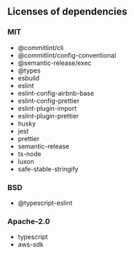 ## Licenses of dependencies

### MIT

- @commitlint/cli
- @commitlint/config-conventional
- @semantic-release/exec
- @types
- esbuild
- eslint
- eslint-config-airbnb-base
- eslint-config-prettier
- eslint-plugin-import
- eslint-plugin-prettier
- husky
- jest
- prettier
- semantic-release
- ts-node
- luxon
- safe-stable-stringify

### BSD

- @typescript-eslint

### Apache-2.0

- typescript
- aws-sdk
